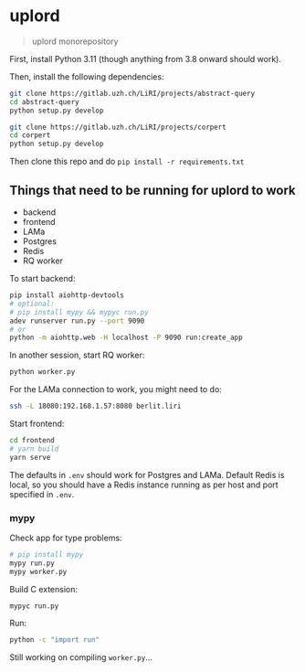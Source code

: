 # uplord

> uplord monorepository

First, install Python 3.11 (though anything from 3.8 onward should work).

Then, install the following dependencies:

```bash
git clone https://gitlab.uzh.ch/LiRI/projects/abstract-query
cd abstract-query
python setup.py develop

git clone https://gitlab.uzh.ch/LiRI/projects/corpert
cd corpert
python setup.py develop
```

Then clone this repo and do `pip install -r requirements.txt`

## Things that need to be running for uplord to work

* backend
* frontend
* LAMa
* Postgres
* Redis
* RQ worker

To start backend:

```bash
pip install aiohttp-devtools
# optional:
# pip install mypy && mypyc run.py
adev runserver run.py --port 9090
# or
python -m aiohttp.web -H localhost -P 9090 run:create_app
```

In another session, start RQ worker:

```bash
python worker.py
````

For the LAMa connection to work, you might need to do:

```bash
ssh -L 18080:192.168.1.57:8080 berlit.liri
```

Start frontend:

```bash
cd frontend
# yarn build
yarn serve
```

The defaults in `.env` should work for Postgres and LAMa. Default Redis is local, so you should have a Redis instance running as per host and port specified in `.env`.

### mypy

Check app for type problems:

```bash
# pip install mypy
mypy run.py
mypy worker.py
```

Build C extension:


```bash
mypyc run.py
```

Run:

```bash
python -c "import run"
```

Still working on compiling `worker.py`...